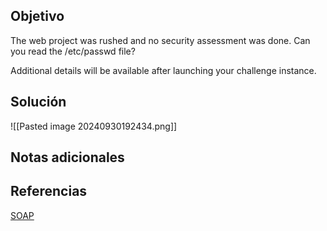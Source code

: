 ## Objetivo
The web project was rushed and no security assessment was done. Can you read the /etc/passwd file?

Additional details will be available after launching your challenge instance.

## Solución
![[Pasted image 20240930192434.png]]
## Notas adicionales
## Referencias
[SOAP](https://es.wikipedia.org/wiki/Simple_Object_Access_Protocol)

